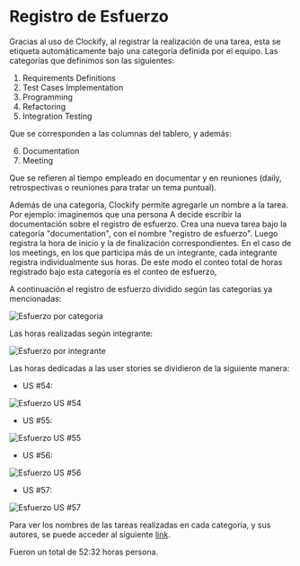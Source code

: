 # Registro de Esfuerzo

Gracias al uso de Clockify, al registrar la realización de una tarea, esta se etiqueta automáticamente bajo una categoría definida por el equipo. Las categorías que definimos son las siguientes:
1. Requirements Definitions
2. Test Cases Implementation
3. Programming
4. Refactoring
5. Integration Testing

Que se corresponden a las columnas del tablero, y además:

6. Documentation
7. Meeting

Que se refieren al tiempo empleado en documentar y en reuniones (daily, retrospectivas o reuniones para tratar un tema puntual).

Además de una categoría, Clockify permite agregarle un nombre a la tarea. Por ejemplo: imaginemos que una persona A decide escribir la documentación sobre el registro de esfuerzo. Crea una nueva tarea bajo la categoría "documentation", con el nombre "registro de esfuerzo". Luego registra la hora de inicio y la de finalización correspondientes.
En el caso de los meetings, en los que participa más de un integrante, cada integrante registra individualmente sus horas. De este modo el conteo total de horas registrado bajo esta categoría es el conteo de esfuerzo,

A continuación el registro de esfuerzo dividido según las categorías ya mencionadas:

![Esfuerzo por categoria](../Imágenes/Esfuerzo%20por%20Categoria.png)

Las horas realizadas según integrante:

![Esfuerzo por integrante](../Imágenes/Esfuerzo%20por%20Integrante.png)

Las horas dedicadas a las user stories se dividieron de la siguiente manera:

* US #54:

![Esfuerzo US #54](../Imágenes/Esfuerzo%20US%2054.png)

* US #55:

![Esfuerzo US #55](../Imágenes/Esfuerzo%20US%2055.png)

* US #56:

![Esfuerzo US #56](../Imágenes/Esfuerzo%20US%2056.png)

* US #57:

![Esfuerzo US #57](../Imágenes/Esfuerzo%20US%2057.png)

Para ver los nombres de las tareas realizadas en cada categoría, y sus autores, se puede acceder al siguiente [link](https://app.clockify.me/shared/6537296c9cae90478a4d3ce9).

Fueron un total de 52:32 horas persona.
